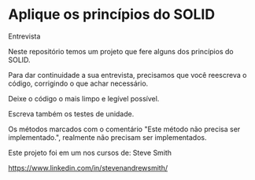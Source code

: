 # Aplique os princípios do SOLID
Entrevista

Neste repositório temos um projeto que fere alguns dos princípios do SOLID.

Para dar continuidade a sua entrevista, precisamos que você reescreva o código, corrigindo o que achar necessário.

Deixe o código o mais limpo e legível possível.

Escreva também os testes de unidade.

Os métodos marcados com o comentário "Este método não precisa ser implementado.", realmente não precisam ser implementados.

Este projeto foi em um nos cursos de:
Steve Smith 

https://www.linkedin.com/in/stevenandrewsmith/
